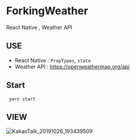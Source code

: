 # ForkingWeather

React Native , Weather API

## USE

- React Native : `PropTypes`, `state` 
- Weather API : https://openweathermap.org/api
  
## Start
     yarn start

## VIEW
 ![KakaoTalk_20191026_193439509](https://user-images.githubusercontent.com/26784875/67618246-cab84e00-f827-11e9-8808-88a5b550c38d.png "height=180px")

